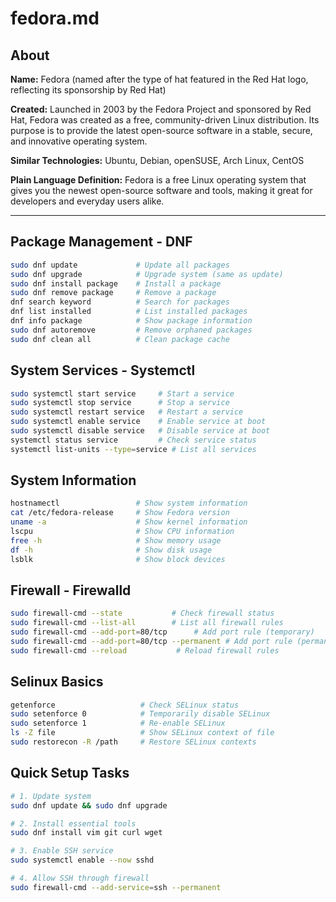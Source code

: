 # fedora.md

## About
**Name:** Fedora (named after the type of hat featured in the Red Hat logo, reflecting its sponsorship by Red Hat)

**Created:** Launched in 2003 by the Fedora Project and sponsored by Red Hat, Fedora was created as a free, community-driven Linux distribution. Its purpose is to provide the latest open-source software in a stable, secure, and innovative operating system.

**Similar Technologies:** Ubuntu, Debian, openSUSE, Arch Linux, CentOS

**Plain Language Definition:**
Fedora is a free Linux operating system that gives you the newest open-source software and tools, making it great for developers and everyday users alike.

---

## Package Management - DNF

```bash
sudo dnf update             # Update all packages
sudo dnf upgrade            # Upgrade system (same as update)
sudo dnf install package    # Install a package
sudo dnf remove package     # Remove a package
dnf search keyword          # Search for packages
dnf list installed          # List installed packages
dnf info package            # Show package information
sudo dnf autoremove         # Remove orphaned packages
sudo dnf clean all          # Clean package cache
```

## System Services - Systemctl

```bash
sudo systemctl start service     # Start a service
sudo systemctl stop service      # Stop a service
sudo systemctl restart service   # Restart a service
sudo systemctl enable service    # Enable service at boot
sudo systemctl disable service   # Disable service at boot
systemctl status service         # Check service status
systemctl list-units --type=service # List all services
```

## System Information

```bash
hostnamectl                 # Show system information
cat /etc/fedora-release     # Show Fedora version
uname -a                    # Show kernel information
lscpu                       # Show CPU information
free -h                     # Show memory usage
df -h                       # Show disk usage
lsblk                       # Show block devices
```

## Firewall - Firewalld

```bash
sudo firewall-cmd --state           # Check firewall status
sudo firewall-cmd --list-all        # List all firewall rules
sudo firewall-cmd --add-port=80/tcp      # Add port rule (temporary)
sudo firewall-cmd --add-port=80/tcp --permanent # Add port rule (permanent)
sudo firewall-cmd --reload           # Reload firewall rules
```

## Selinux Basics

```bash
getenforce                   # Check SELinux status
sudo setenforce 0            # Temporarily disable SELinux
sudo setenforce 1            # Re-enable SELinux
ls -Z file                   # Show SELinux context of file
sudo restorecon -R /path     # Restore SELinux contexts
```

## Quick Setup Tasks

```bash
# 1. Update system
sudo dnf update && sudo dnf upgrade

# 2. Install essential tools
sudo dnf install vim git curl wget

# 3. Enable SSH service
sudo systemctl enable --now sshd

# 4. Allow SSH through firewall
sudo firewall-cmd --add-service=ssh --permanent
```
